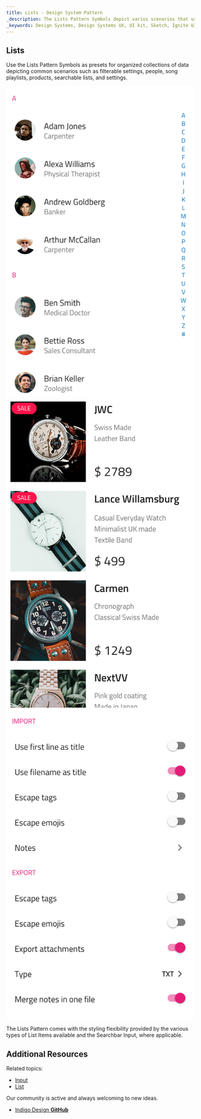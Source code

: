 ```yaml
---
title: Lists - Design System Pattern
_description: The Lists Pattern Symbols depict varios scenarios that use lists to organize some common collections of information.
_keywords: Design Systems, Design Systems UX, UI kit, Sketch, Ignite UI for Angular, Sketch to Angular, Sketch to Angular, Angular, Angular Design System, Export code from Sketch, Design Kits for Angular, Sketch HTML, Sketch to HTML, Sketch UI kits
---
```


## Lists

Use the Lists Pattern Symbols as presets for organized collections of data depicting common scenarios such as filterable settings, people, song playlists, products, searchable lists, and settings.

![](../images/lists_people.png)
![](../images/lists_products.png)
![](../images/lists_settings.png)

The Lists Pattern comes with the styling flexibility provided by the various types of List Items available and the Searchbar Input, where applicable.

## Additional Resources

Related topics:

- [Input](input.md)
- [List](list.md)
  <div class="divider--half"></div>

Our community is active and always welcoming to new ideas.

- [Indigo Design **GitHub**](https://github.com/IgniteUI/design-system-docfx)
